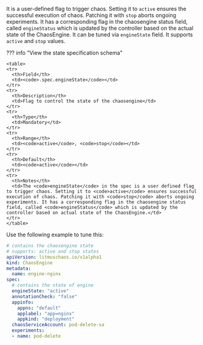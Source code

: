 It is a user-defined flag to trigger chaos. Setting it to `active` ensures the successful execution of chaos. Patching it with `stop` aborts ongoing experiments. It has a corresponding flag in the chaosengine status field, called `engineStatus` which is updated by the controller based on the actual state of the ChaosEngine.
It can be tuned via `engineState` field. It supports `active` and `stop` values.

??? info "View the state specification schema" 

    <table>
    <tr>
      <th>Field</th>
      <td><code>.spec.engineState</code></td>
    </tr>
    <tr>
      <th>Description</th>
      <td>Flag to control the state of the chaosengine</td>
    </tr>
    <tr>
      <th>Type</th>
      <td>Mandatory</td>
    </tr>
    <tr>
      <th>Range</th>
      <td><code>active</code>, <code>stop</code></td>
    </tr>
    <tr>
      <th>Default</th>
      <td><code>active</code></td>
    </tr>
    <tr>
      <th>Notes</th>
      <td>The <code>engineState</code> in the spec is a user defined flag to trigger chaos. Setting it to <code>active</code> ensures successful execution of chaos. Patching it with <code>stop</code> aborts ongoing experiments. It has a corresponding flag in the chaosengine status field, called <code>engineStatus</code> which is updated by the controller based on actual state of the ChaosEngine.</td>
    </tr>
    </table>

Use the following example to tune this:

[embedmd]:# (https://raw.githubusercontent.com/litmuschaos/litmus/master/mkdocs/docs/experiments/concepts/chaos-resources/chaos-engine/engine-spec/engine-state.yaml yaml)
```yaml
# contains the chaosengine state
# supports: active and stop states
apiVersion: litmuschaos.io/v1alpha1
kind: ChaosEngine
metadata:
  name: engine-nginx
spec:
  # contains the state of engine 
  engineState: "active"
  annotationCheck: "false"
  appinfo:
    appns: "default"
    applabel: "app=nginx"
    appkind: "deployment"
  chaosServiceAccount: pod-delete-sa
  experiments:
  - name: pod-delete
  
```
